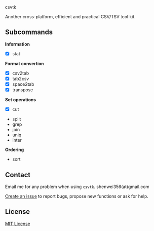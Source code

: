 csvtk

Another cross-platform, efficient and practical CSV/TSV tool kit.

## Subcommands

**Information**

-  [x] stat

**Format convertion**

-  [x] csv2tab
-  [x] tab2csv
-  [x] space2tab
-  [x] transpose

**Set operations**

-  [x] cut
-  split
-  grep
-  join
-  uniq
-  inter

**Ordering**

-  sort

## Contact

Email me for any problem when using `csvtk`. shenwei356(at)gmail.com

[Create an issue](https://github.com/shenwei356/csvtk/issues) to report bugs,
propose new functions or ask for help.

## License

[MIT License](https://github.com/shenwei356/csvtk/blob/master/LICENSE)
